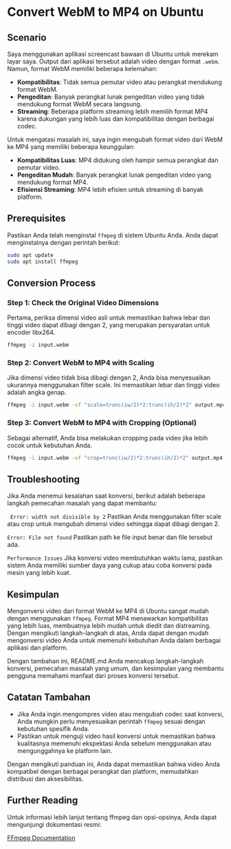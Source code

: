 # Convert WebM to MP4 on Ubuntu

## Scenario
Saya menggunakan aplikasi screencast bawaan di Ubuntu untuk merekam layar saya. Output dari aplikasi tersebut adalah video dengan format `.webm`. Namun, format WebM memiliki beberapa kelemahan:

- **Kompatibilitas**: Tidak semua pemutar video atau perangkat mendukung format WebM.
- **Pengeditan**: Banyak perangkat lunak pengeditan video yang tidak mendukung format WebM secara langsung.
- **Streaming**: Beberapa platform streaming lebih memilih format MP4 karena dukungan yang lebih luas dan kompatibilitas dengan berbagai codec.

Untuk mengatasi masalah ini, saya ingin mengubah format video dari WebM ke MP4 yang memiliki beberapa keunggulan:

- **Kompatibilitas Luas**: MP4 didukung oleh hampir semua perangkat dan pemutar video.
- **Pengeditan Mudah**: Banyak perangkat lunak pengeditan video yang mendukung format MP4.
- **Efisiensi Streaming**: MP4 lebih efisien untuk streaming di banyak platform.

## Prerequisites
Pastikan Anda telah menginstal `ffmpeg` di sistem Ubuntu Anda. Anda dapat menginstalnya dengan perintah berikut:

```bash
sudo apt update
sudo apt install ffmpeg
```

## Conversion Process  

### Step 1: Check the Original Video Dimensions
Pertama, periksa dimensi video asli untuk memastikan bahwa lebar dan tinggi video dapat dibagi dengan 2, yang merupakan persyaratan untuk encoder libx264.

```bash
ffmpeg -i input.webm
```

### Step 2: Convert WebM to MP4 with Scaling
Jika dimensi video tidak bisa dibagi dengan 2, Anda bisa menyesuaikan ukurannya menggunakan filter scale. Ini memastikan lebar dan tinggi video adalah angka genap.

```bash
ffmpeg -i input.webm -vf "scale=trunc(iw/2)*2:trunc(ih/2)*2" output.mp4
```

### Step 3: Convert WebM to MP4 with Cropping (Optional)
Sebagai alternatif, Anda bisa melakukan cropping pada video jika lebih cocok untuk kebutuhan Anda.

```bash
ffmpeg -i input.webm -vf "crop=trunc(iw/2)*2:trunc(ih/2)*2" output.mp4
```

## Troubleshooting  
Jika Anda menemui kesalahan saat konversi, berikut adalah beberapa langkah pemecahan masalah yang dapat membantu:

``` Error: width not divisible by 2```
Pastikan Anda menggunakan filter scale atau crop untuk mengubah dimensi video sehingga dapat dibagi dengan 2.

```Error: File not found```
Pastikan path ke file input benar dan file tersebut ada.

```Performance Issues```
Jika konversi video membutuhkan waktu lama, pastikan sistem Anda memiliki sumber daya yang cukup atau coba konversi pada mesin yang lebih kuat.


## Kesimpulan
Mengonversi video dari format WebM ke MP4 di Ubuntu sangat mudah dengan menggunakan `ffmpeg`. Format MP4 menawarkan kompatibilitas yang lebih luas, membuatnya lebih mudah untuk diedit dan distreaming. Dengan mengikuti langkah-langkah di atas, Anda dapat dengan mudah mengonversi video Anda untuk memenuhi kebutuhan Anda dalam berbagai aplikasi dan platform.


Dengan tambahan ini, README.md Anda mencakup langkah-langkah konversi, pemecahan masalah yang umum, dan kesimpulan yang membantu pengguna memahami manfaat dari proses konversi tersebut.


## Catatan Tambahan
- Jika Anda ingin mengompres video atau mengubah codec saat konversi, Anda mungkin perlu menyesuaikan perintah `ffmpeg` sesuai dengan kebutuhan spesifik Anda.
- Pastikan untuk menguji video hasil konversi untuk memastikan bahwa kualitasnya memenuhi ekspektasi Anda sebelum menggunakan atau mengunggahnya ke platform lain.

Dengan mengikuti panduan ini, Anda dapat memastikan bahwa video Anda kompatibel dengan berbagai perangkat dan platform, memudahkan distribusi dan aksesibilitas.

## Further Reading  
Untuk informasi lebih lanjut tentang ffmpeg dan opsi-opsinya, Anda dapat mengunjungi dokumentasi resmi:

[FFmpeg Documentation](https://ffmpeg.org/ffmpeg.html)

